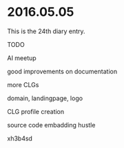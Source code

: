 # 2016.05.05
This is the 24th diary entry.

TODO

AI meetup

good improvements on documentation

more CLGs

domain, landingpage, logo

CLG profile creation

source code embadding hustle

xh3b4sd
